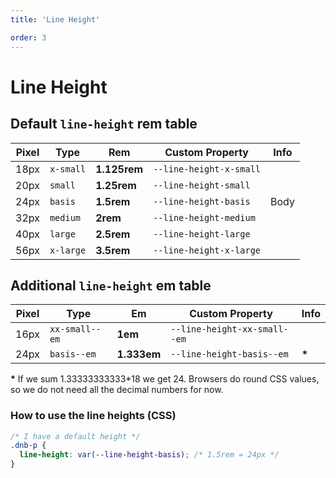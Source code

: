 ```yaml
---
title: 'Line Height'

order: 3
---
```


# Line Height

## Default `line-height` **rem** table

| Pixel | Type      | Rem          | Custom Property         | Info |
| ----- | --------- | ------------ | ----------------------- | ---- |
| 18px  | `x-small` | **1.125rem** | `--line-height-x-small` |      |
| 20px  | `small`   | **1.25rem**  | `--line-height-small`   |      |
| 24px  | `basis`   | **1.5rem**   | `--line-height-basis`   | Body |
| 32px  | `medium`  | **2rem**     | `--line-height-medium`  |      |
| 40px  | `large`   | **2.5rem**   | `--line-height-large`   |      |
| 56px  | `x-large` | **3.5rem**   | `--line-height-x-large` |      |

<!-- - Used for `<h5>` and `<h6>`, who are not a part of the design sytem. -->

## Additional `line-height` **em** table

| Pixel | Type           | Em          | Custom Property              | Info   |
| ----- | -------------- | ----------- | ---------------------------- | ------ |
| 16px  | `xx-small--em` | **1em**     | `--line-height-xx-small--em` |        |
| 24px  | `basis--em`    | **1.333em** | `--line-height-basis--em`    | **\*** |

**\*** If we sum 1.33333333333\*18 we get 24. Browsers do round CSS values, so we do not need all the decimal numbers for now.

### How to use the line heights (CSS)

```css
/* I have a default height */
.dnb-p {
  line-height: var(--line-height-basis); /* 1.5rem = 24px */
}
```
